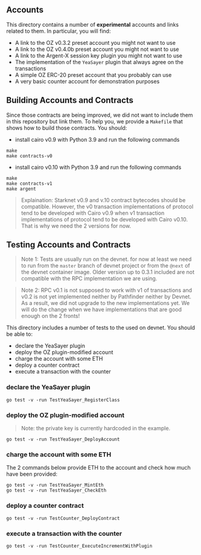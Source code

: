 ## Accounts

This directory contains a number of **experimental** accounts and links related
to them. In particular, you will find:

- A link to the OZ v0.3.2 preset account you might not want to use
- A link to the OZ v0.4.0b preset account you might not want to use
- A link to the Argent-X session key plugin you might not want to use
- The implementation of the `YeaSayer` plugin that always agree on the
  transactions
- A simple OZ ERC-20 preset account that you probably can use
- A very basic counter account for demonstration purposes

## Building Accounts and Contracts

Since those contracts are being improved, we did not want to include them in
this repository but link them. To help you, we provide a `Makefile` that
shows how to build those contracts. You should:

- install cairo v0.9 with Python 3.9 and run the following commands

```shell
make
make contracts-v0
```

- install cairo v0.10 with Python 3.9 and run the following commands

```shell
make
make contracts-v1
make argent
```

> Explaination:
> Starknet v0.9 and v.10 contract bytecodes should be compatible. However, the
> v0 transaction implementations of protocol tend to be developed with Cairo
> v0.9 when v1 transaction implementations of protocol tend to be developed
> with Cairo v0.10. That is why we need the 2 versions for now. 

## Testing Accounts and Contracts

> Note 1: Tests are usually run on the devnet. for now at least we need to run 
> from the `master` branch of devnet project or from the `@next` of the devnet
> container image. Older version up to 0.3.1 included are not compatible with
> the RPC implementation we are using.

> Note 2: RPC v0.1 is not supposed to work with v1 of transactions and v0.2 is
> not yet implemented neither by Pathfinder neither by Devnet. As a result, we 
> did not upgrade to the new implementations yet. We will do the change when
> we have implementations that are good enough on the 2 fronts!

This directory includes a number of tests to the used on devnet. You should be
able to:

- declare the YeaSayer plugin
- deploy the OZ plugin-modified account
- charge the account with some ETH
- deploy a counter contract
- execute a transaction with the counter

### declare the YeaSayer plugin

```shell
go test -v -run TestYeaSayer_RegisterClass
```

### deploy the OZ plugin-modified account

> Note: the private key is currently hardcoded in the example.

```shell
go test -v -run TestYeaSayer_DeployAccount
```

### charge the account with some ETH

The 2 commands below provide ETH to the account and check how much have been
provided:

```shell
go test -v -run TestYeaSayer_MintEth
go test -v -run TestYeaSayer_CheckEth
```

### deploy a counter contract

```shell
go test -v -run TestCounter_DeployContract
```

### execute a transaction with the counter

```shell
go test -v -run TestCounter_ExecuteIncrementWithPlugin
```
